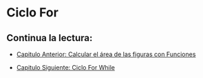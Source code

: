 # Ciclo For

## Continua la lectura:
- [Capitulo Anterior: Calcular el área de las figuras con Funciones](./../12_Area-Funciones)                                                                 

- [Capitulo Siguiente: Ciclo For While](./../14_For-While)
